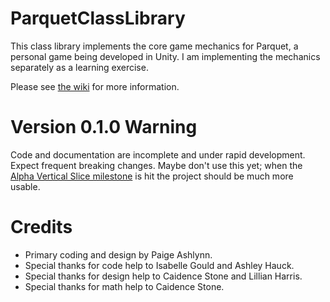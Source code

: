# ParquetClassLibrary
This class library implements the core game mechanics for Parquet,
a personal game being developed in Unity.  I am implementing the
mechanics separately as a learning exercise.

Please see [the wiki](https://github.com/mxashlynn/ParquetClassLibrary/wiki) for more information.

# Version 0.1.0 Warning

Code and documentation are incomplete and under rapid development.  Expect frequent breaking changes.  Maybe don't use this yet; when the [Alpha Vertical Slice milestone](https://github.com/mxashlynn/ParquetClassLibrary/milestone/2) is hit the project should be much more usable.

# Credits
- Primary coding and design by Paige Ashlynn.
- Special thanks for code help to Isabelle Gould and Ashley Hauck.
- Special thanks for design help to Caidence Stone and Lillian Harris.
- Special thanks for math help to Caidence Stone.

